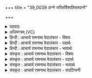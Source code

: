 +++
title = "39_0039 अग्ने जरितर्विश्पतिस्तपानो"

+++
<details><summary>पदपाठः</summary>

अ꣡ग्ने꣢꣯। ज꣡रि꣢꣯तः। वि꣣श्प꣡तिः꣢। त꣣पानः꣢। दे꣣व। रक्ष꣡सः꣢। अ꣡प्रो꣢꣯षिवान्। अ। प्रो꣣षिवान्। गृहपते। गृह। पते। महा꣢न्। अ꣣सि। दि꣣वः꣢। पा꣣युः꣢। दु꣣रोणयुः꣢। दुः꣣। ओनयुः꣢। । ३९।
</details>

<details><summary>अधिमन्त्रम् (VC)</summary>

- अग्निः
- भर्गः प्रागाथः
- बृहती
- मध्यमः
- आग्नेयं काण्डम्
</details>

<details><summary>हिन्दी : आचार्य रामनाथ वेदालंकार - विषयः</summary>

अगले मन्त्र में परमेश्वर और राजा का महत्त्व वर्णित किया गया है।
</details>

<details><summary>हिन्दी : आचार्य रामनाथ वेदालंकार - पदार्थः</summary>

पदार्थान्वय -  प्रथम—परमेश्वर के पक्ष में। हे (जरितः) सज्जनों के गुणों के प्रशंसक (अग्ने) परमात्मन् ! आप (विश्पतिः) प्रजापालक हो। हे (देव) ज्योतिर्मय ! आप (रक्षसः) राक्षसी वृत्तिवाले मनुष्यों के (तपानः) सन्तापक हो। हे (गृहपते) ब्रह्माण्डरूप गृह के स्वामिन्! (अप्रोषिवान्) ब्रह्माण्डरूप गृह से कभी प्रवास न करनेवाले, (दिवः पायुः) प्रकाशमान द्युलोक के अथवा प्रकाशमान जीवात्मा के रक्षक, (दुरोणयुः) सबको निवास गृह दिलाना चाहनेवाले आप (महान्) महान् (असि) हो ॥ द्वितीय—राजा के पक्ष में। हे (जरितः) परमेश्वर के स्तोता (अग्ने) राष्ट्रनायक राजन् ! आप (विश्पतिः) प्रजाओं के पालक हो। हे (देव) दानादि गुणों से देदीप्यमान राजन् ! आप (रक्षसः) दुष्ट शत्रुओं के (तपानः) सन्तापक हो। हे (गृहपते) राष्ट्र-गृह के स्वामिन् ! (अप्रोषिवान्) राष्ट्र से प्रवास न करनेवाले, (दिवः पायुः) विद्या आदि के प्रकाश के रक्षक, (दुरोणयुः) राष्ट्र-रूप घर की उन्नति चाहनेवाले आप (महान्) महान् (असि) हो ॥५॥ इस मन्त्र में अर्थश्लेष अलङ्कार है ॥५॥
</details>

<details><summary>हिन्दी : आचार्य रामनाथ वेदालंकार - भावार्थः</summary>

भावार्थ -  जैसे परमेश्वर सज्जनों की रक्षा करता हुआ, दुर्जनों को दण्ड देता हुआ सबकी समुन्नति चाहता है, वैसे ही राजा भी प्रजाओं का पालन करता हुआ, दुष्टों का उन्मूलन करता हुआ राष्ट्र को उत्कर्ष की ओर ले जाए ॥५॥
</details>

<details><summary>संस्कृत : आचार्य रामनाथ वेदालंकार - विषयः</summary>

अथ परमेश्वरस्य नृपतेश्च महत्त्वं वर्णयति।
</details>

<details><summary>संस्कृत : आचार्य रामनाथ वेदालंकार - पदार्थः</summary>

पदार्थान्वय -  प्रथमः—परमेश्वरपक्षे। हे (जरितः) सज्जनगुणप्रशंसक ! जरितेति स्तोतृनाम। निघं० ३।१६। स्तुतिश्च गुणप्रशंसनम्। (अग्ने) परमात्मन् ! त्वम् (विश्पतिः) प्रजापालकः असि। हे (देव) ज्योतिष्मन् ! त्वम् (रक्षसः२) राक्षसान् क्रूरान् हिंसकान् जनान् (तपानः) संतापयन् भवसि। हे (गृहपते) ब्रह्माण्डरूपस्य गृहस्य स्वामिन् ! (अप्रोषिवान्) ब्रह्माण्डगृहात् कदापि प्रवासमकुर्वन्। प्र पूर्वो वस धातुः प्रवासे वर्तते। ततः क्वसुः। (दिवः पायुः) प्रकाशमानस्य द्युलोकस्य जीवात्मनो वा रक्षकः। पा रक्षणे, कृवापा०’ उ० १।१ इति उण् प्रत्यये, आतो युक्०’ अ० ७।३।३३ इति युगागमः। (दुरोणयुः) दुरोणं गृहं परेषां कामयते इति दुरोणयुः सर्वेषां निवासप्रदः, त्वम्। दुरोण इति गृहनाम, दुरवा भवन्ति दुस्तर्पाः इति निरुक्तम् ४।५। छन्दसि परेच्छायां क्यच उपसंख्यानम्।’ अ० ३।१।८ वा० इति परेच्छायां क्यच्। (महान्) परममहिमोपेतः (असि) वर्तसे। अथ द्वितीयः—राजपक्षे। हे (जरितः) परमेश्वरस्य स्तोतः (अग्ने) राष्ट्रनायक राजन् ! त्वम् (विश्पतिः) प्रजानां पालकः असि। हे (देव) दानादिगुणैर्देदीप्यमान राजन् ! त्वम् (रक्षसः) दुष्टशत्रून् (तपानः) संतापयन् भवसि। हे (गृहपते) राष्ट्रगृहस्य स्वामिन् ! (अप्रोषिवान्) राष्ट्रात् प्रवासम् अकृतवान्, (दिवः पायुः) विद्यादिप्रकाशस्य रक्षकः, (दुरोणयुः) राष्ट्रगृहस्य समुन्नतिं कामयमानः त्वम् (महान्) अक्षयकीर्तिः (असि) विद्यसे ॥५॥ अत्र अर्थश्लेषालङ्कारः ॥५॥
</details>

<details><summary>संस्कृत : आचार्य रामनाथ वेदालंकार - भावार्थः</summary>

भावार्थ -  यथा परमेश्वरः सज्जनान् रक्षन्, दुर्जनान् दण्डयन् विश्वेषां समुन्नतिं कामयते तथैव राजाऽपि प्रजाः पालयन्, शत्रूनुन्मूलयन् राष्ट्रमुत्कर्षं नयेत् ॥५॥
</details>

<details><summary>संस्कृत : आचार्य रामनाथ वेदालंकार - पादटिप्पनी</summary>

टिप्पनी -   १. ऋ० ८।६०।१९ तपानो, गृहपते इत्यत्र क्रमेण तेपानो, गृहपतिर् इति पाठः। २. रक्षसः राक्षसान्। रक्षःशब्दः पुंल्लिङ्गोऽपि दृश्यते छन्दसि—प्रति ष्म रक्षसो दह (ऋ० १०।८७।२३), यो वा रक्षाः शुचिरस्मीत्याह (ऋ० ७।१०४।१६)—इति भ०। रक्षसः राक्षसानां तपानः सन्तापकः—इति सा०।
</details>